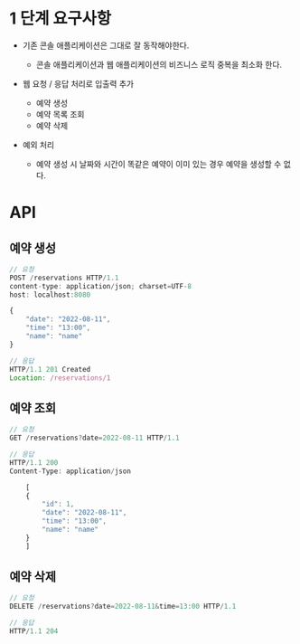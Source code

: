 # 1 단계 요구사항

- 기존 콘솔 애플리케이션은 그대로 잘 동작해야한다.
    - 콘솔 애플리케이션과 웹 애플리케이션의 비즈니스 로직 중복을 최소화 한다.

- 웹 요청 / 응답 처리로 입출력 추가
  - 예약 생성
  - 예약 목록 조회
  - 예약 삭제 
- 예외 처리
  - 예약 생성 시 날짜와 시간이 똑같은 예약이 이미 있는 경우 예약을 생성할 수 없다.

# API

## 예약 생성
```javascript
// 요청
POST /reservations HTTP/1.1
content-type: application/json; charset=UTF-8
host: localhost:8080

{
    "date": "2022-08-11",
    "time": "13:00",
    "name": "name"
}

// 응답
HTTP/1.1 201 Created
Location: /reservations/1
```

## 예약 조회
```javascript
// 요청
GET /reservations?date=2022-08-11 HTTP/1.1

// 응답
HTTP/1.1 200
Content-Type: application/json

    [
    {
        "id": 1,
        "date": "2022-08-11",
        "time": "13:00",
        "name": "name"
    }
    ]
```

## 예약 삭제
```javascript
// 요청
DELETE /reservations?date=2022-08-11&time=13:00 HTTP/1.1

// 응답
HTTP/1.1 204
```

